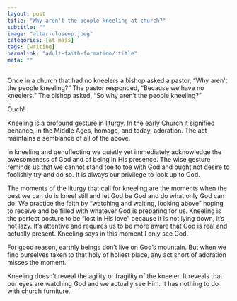 ```yaml
---
layout: post
title: "Why aren't the people kneeling at church?"
subtitle: ""
image: "altar-closeup.jpeg"
categories: [at mass]
tags: [writing]
permalink: "adult-faith-formation/:title"
meta: ""
---
```


Once in a church that had no kneelers a bishop asked a pastor, “Why aren’t the people kneeling?” The pastor responded, “Because we have no kneelers.” The bishop asked, “So why aren’t the people kneeling?” 

Ouch!

Kneeling is a profound gesture in liturgy. In the early Church it signified penance, in the Middle Ages, homage, and today, adoration. The act maintains a semblance of all of the above.


In kneeling and genuflecting we quietly yet immediately acknowledge the awesomeness of God and of being in His presence. The wise gesture reminds us that we cannot stand toe to toe with God and ought not desire to foolishly try and do so. It is always our privilege to look up to God.


The moments of the liturgy that call for kneeling are the moments when the best we can do is kneel still and let God be God and do what only God can do. We practice the faith by “watching and waiting, looking above” hoping to receive and be filled with whatever God is preparing for us. Kneeling is the perfect posture to be “lost in His love” because it is not lying down, it’s not lazy. It’s attentive and requires us to be more aware that God is real and actually present. Kneeling says in this moment I only see God.


For good reason, earthly beings don’t live on God’s mountain. But when we find ourselves taken to that holy of holiest place, any act short of adoration misses the moment.

Kneeling doesn’t reveal the agility or fragility of the kneeler. It reveals that our eyes are watching God and we actually see Him. It has nothing to do with church furniture.